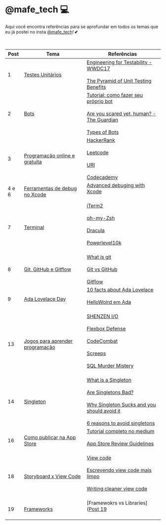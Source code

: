 # @mafe_tech 💻

Aqui você encontra referências para se aprofundar em todos os temas que eu já postei no insta [@mafe_tech](https://www.instagram.com/mafe_tech/)! 💕

<br>

Post | Tema | Referências
--- | --- | ---
1 | [Testes Unitários](https://www.instagram.com/p/CFvGgjHhDtB/?utm_source=ig_web_copy_link) | [Engineering for Testability - WWDC17](https://developer.apple.com/videos/play/wwdc2017/414/)<br><br>[The Pyramid of Unit Testing Benefits](https://blog.pragmaticengineer.com/unit-testing-benefits-pyramid/)
2 | [Bots](https://www.instagram.com/p/CFxuwDJBGvp/?utm_source=ig_web_copy_link) | [Tutorial: como fazer seu próprio bot](https://levelup.gitconnected.com/creating-a-simple-twitter-bot-with-python-5bfa6833ca15) <br><br> [Are you scared yet, human? - The Guardian](https://www.theguardian.com/commentisfree/2020/sep/08/robot-wrote-this-article-gpt-3?fbclid=IwAR2lgP0nY_QNfMeWT4rnXD-Kf1sz9eLpYdovdl6b66OKCntjA13vf2xWDuo)<br><br> [Types of Bots](http://botnerds.com/types-of-bots/)
3 | [Programação online e gratuita](https://www.instagram.com/p/CF0T3pDhFTO/?utm_source=ig_web_copy_link) | [HackerRank](https://www.hackerrank.com) <br><br> [Leetcode](https://leetcode.com)<br><br> [URI](https://www.urionlinejudge.com.br/judge/en/login) <br> <br> [Codecademy](https://www.codecademy.com)
4 e 6 | [Ferramentas de debug no Xcode](https://www.instagram.com/p/CF5af1hh7hd/?utm_source=ig_web_copy_link) | [Advanced debuging with Xcode](https://medium.com/headout-engineering/advanced-debugging-with-xcode-9eba2845232a) <br><br> 
7 | [Terminal](https://www.instagram.com/p/CGLLJs9Bi4E/?utm_source=ig_web_copy_link) | [iTerm2](https://www.iterm2.com/index.html) <br><br> [oh-my-Zsh](https://github.com/ohmyzsh/ohmyzsh) <br><br> [Dracula](https://draculatheme.com) <br><br> [Powerlevel10k](https://github.com/romkatv/powerlevel10k) <br><br> 
8 | [Git, GitHub e Gitflow](https://www.instagram.com/p/CGQuuaOB-3t/?utm_source=ig_web_copy_link) | [What is git](https://git-scm.com/book/en/v2/Getting-Started-What-is-Git%3F) <br><br> [Git vs GitHub](https://www.howtogeek.com/180167/htg-explains-what-is-github-and-what-do-geeks-use-it-for/ ) <br><br> [Gitflow](https://nvie.com/posts/a-successful-git-branching-model/)
9 | [Ada Lovelace Day](https://www.instagram.com/p/CGTL9sfh6Mx/?utm_source=ig_web_copy_link) | [10 facts about Ada Lovelace](https://www.history.com/news/10-things-you-may-not-know-about-ada-lovelace) <br><br> [HelloWolrd em Ada](https://en.wikibooks.org/wiki/Ada_Programming/Basic) <br><br> 
13 | [Jogos para aprender programação](https://www.instagram.com/p/CHLiwpbAe0E/?utm_source=ig_web_copy_link) | [SHENZEN I/O](https://store.steampowered.com/app/504210/SHENZHEN_IO/) <br><br> [Flexbox Defense](http://www.flexboxdefense.com) <br><br> [CodeCombat](https://br.codecombat.com) <br><br> [Screeps](https://store.steampowered.com/app/464350/Screeps/) <br><br> [SQL Murder Mistery](http://mystery.knightlab.com) <br><br> 
14 | [Singleton](https://www.instagram.com/p/CHbsl52AkAD/?utm_source=ig_web_copy_link) | [What is a Singleton](https://cocoacasts.com/what-is-a-singleton-and-how-to-create-one-in-swift) <br><br>  [Are Singletons Bad?](https://cocoacasts.com/are-singletons-bad) <br><br> [Why Singleton Sucks and you should avoid it](https://whydoesitsuck.com/why-the-singleton-pattern-sucks-and-you-should-avoid-it/) <br><br> [6 reasons to avoid singletons](https://www.davidtanzer.net/david%27s%20blog/2016/03/14/6-reasons-why-you-should-avoid-singletons.html)
16 | [Como publicar na App Store](https://www.instagram.com/p/CHoNdjxAlh4/?utm_source=ig_web_copy_link) | [Tutorial completo no medium](https://blog.usejournal.com/how-to-publishing-an-app-to-the-app-store-2019-guide-1c73a582136c) <br><br>  [App Store Review Guidelines](https://developer.apple.com/app-store/review/guidelines/) <br><br> 
18 | [Storyboard x View Code](https://www.instagram.com/p/CIQXfk8AmEq/?utm_source=ig_web_copy_link) | [View code](https://medium.com/@pedroalvarez_29395/view-code-em-ios-a-control-framework-to-eliminate-interface-builders-449fa1884958) <br><br>  [Escrevendo view code mais limpo](https://movile.blog/escrevendo-view-code-mais-limpo-usando-loadview/) <br><br> [Writing cleaner view code](https://swiftrocks.com/writing-cleaner-view-code-by-overriding-loadview) <br><br> 
19 | [Frameworks](https://www.instagram.com/p/CIQXfk8AmEq/?utm_source=ig_web_copy_link) | [Framewokrs vs Libraries]([Post 19](https://www.notion.so/Post-19-e76d48f6f9c349f8b922c556396be380) <br><br> 

